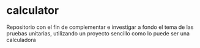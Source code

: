 # calculator
Repositorio con el fin de complementar e investigar a fondo el tema de las pruebas unitarias, utilizando un proyecto sencillo como lo puede ser una calculadora 
